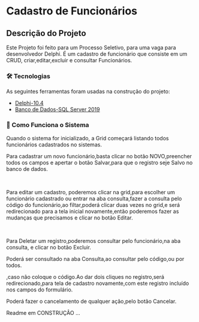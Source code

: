 # Cadastro de Funcionários
## Descrição do Projeto
<p align="left">Este Projeto foi feito para um Processo Seletivo, para uma vaga para desenvolvedor Delphi. É um cadastro de funcionário que consiste em um CRUD,
  criar,editar,excluir e consultar Funcionários.</p>

### 🛠 Tecnologias </br>
As seguintes ferramentas foram usadas na construção do projeto:</br>
- [Delphi-10.4](https://www.embarcadero.com/br/products/delphi/starter)</br>
- [Banco de Dados-SQL Server 2019](https://www.microsoft.com/pt-br/sql-server/sql-server-downloads)</br>

### 🚧 Como Funciona o Sistema </br>
<p align="left">Quando o sistema for inicializado, a Grid começará listando todos funcionários cadastrados no sistemas. </p></ br>
<p align="left">Para cadastrar um novo funcionário,basta clicar no botão NOVO,preencher todos os campos e apertar o botão Salvar,para que o registro seje Salvo no banco de dados.</p></br>
<p align="left">Para editar um cadastro, poderemos clicar na grid,para escolher um funcionário cadastrado ou entrar na aba consulta,fazer a consulta pelo código do funcionário,ao filtar,poderá clicar duas vezes no grid,e será redirecionado para a tela inicial novamente,então poderemos fazer as mudanças que precisamos e clicar no botão Editar.</p></br>
<p align="left">Para Deletar um registro,poderemos consultar pelo funcionário,na aba consulta, e clicar no botão Excluir. </p></ br>
<p align="left">Poderá ser consultado na aba Consulta,ao consultar pelo código,ou por todos. </p></ br>,caso não coloque o código.Ao dar dois cliques no registro,será redirecionado,para tela de cadastro novamente,com este registro incluído nos campos do formulário.
<p align="left">Poderá fazer o cancelamento de qualquer ação,pelo botão Cancelar. </p></ br>


<p align="left">Readme em CONSTRUÇÂO ... </p></ br>
